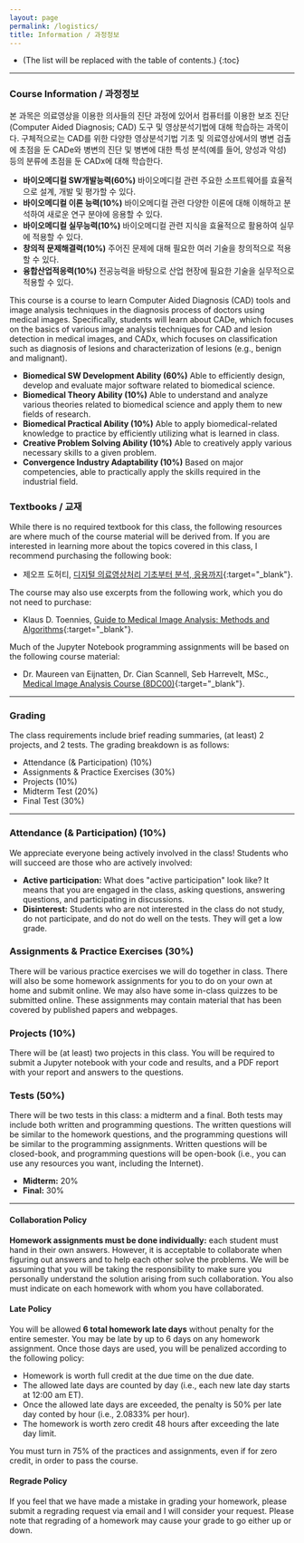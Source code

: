 ```yaml
---
layout: page
permalink: /logistics/
title: Information / 과정정보
---
```


- (The list will be replaced with the table of contents.)
  {:toc}

---

### Course Information / 과정정보

본 과목은 의료영상을 이용한 의사들의 진단 과정에 있어서 컴퓨터를 이용한 보조 진단(Computer Aided Diagnosis; CAD) 도구 및 영상분석기법에 대해 학습하는 과목이다. 구체적으로는 CAD를 위한 다양한 영상분석기법 기초 및 의료영상에서의 병변 검출에 초점을 둔 CADe와 병변의 진단 및 병변에 대한 특성 분석(예를 들어, 양성과 악성) 등의 분류에 초점을 둔 CADx에 대해 학습한다.

- **바이오메디컬 SW개발능력(60%)** 바이오메디컬 관련 주요한 소프트웨어를 효율적으로 설계, 개발 및 평가할 수 있다.
- **바이오메디컬 이론 능력(10%)** 바이오메디컬 관련 다양한 이론에 대해 이해하고 분석하여 새로운 연구 분야에 응용할 수 있다.
- **바이오메디컬 실무능력(10%)** 바이오메디컬 관련 지식을 효율적으로 활용하여 실무에 적용할 수 있다.
- **창의적 문제해결력(10%)** 주어진 문제에 대해 필요한 여러 기술을 창의적으로 적용할 수 있다.
- **융합산업적응력(10%)** 전공능력을 바탕으로 산업 현장에 필요한 기술을 실무적으로 적용할 수 있다.

This course is a course to learn Computer Aided Diagnosis (CAD) tools and image analysis techniques in the diagnosis process of doctors using medical images. Specifically, students will learn about CADe, which focuses on the basics of various image analysis techniques for CAD and lesion detection in medical images, and CADx, which focuses on classification such as diagnosis of lesions and characterization of lesions (e.g., benign and malignant).

- **Biomedical SW Development Ability (60%)** Able to efficiently design, develop and evaluate major software related to biomedical science.
- **Biomedical Theory Ability (10%)** Able to understand and analyze various theories related to biomedical science and apply them to new fields of research.
- **Biomedical Practical Ability (10%)** Able to apply biomedical-related knowledge to practice by efficiently utilizing what is learned in class.
- **Creative Problem Solving Ability (10%)** Able to creatively apply various necessary skills to a given problem.
- **Convergence Industry Adaptability (10%)** Based on major competencies, able to practically apply the skills required in the industrial field.

### Textbooks / 교재

While there is no required textbook for this class, the following resources are where much of the course material will be derived from. If you are interested in learning more about the topics covered in this class, I recommend purchasing the following book:

- 제오프 도허티, [디지털 의료영상처리 기초부터 분석, 응용까지](https://www.yes24.com/Product/Goods/95858463){:target="\_blank"}.

The course may also use excerpts from the following work, which you do not need to purchase:

- Klaus D. Toennies, [Guide to Medical Image Analysis: Methods and Algorithms](https://link.springer.com/book/10.1007/978-1-4471-7320-5){:target="\_blank"}.

Much of the Jupyter Notebook programming assignments will be based on the following course material:

- Dr. Maureen van Eijnatten, Dr. Cian Scannell, Seb Harrevelt, MSc., [Medical Image Analysis Course (8DC00)](https://8dc00-mia-docs.readthedocs.io/en/latest/index.html){:target="\_blank"}.

---

### Grading

The class requirements include brief reading summaries, (at least) 2 projects, and 2 tests.
The grading breakdown is as follows:

- Attendance (& Participation) (10%)
- Assignments & Practice Exercises (30%)
- Projects (10%)
- Midterm Test (20%)
- Final Test (30%)

---

### Attendance (& Participation) (10%)

We appreciate everyone being actively involved in the class!
Students who will succeed are those who are actively involved:

- **Active participation:** What does "active participation" look like? It means that you are engaged in the class, asking questions, answering questions, and participating in discussions.
- **Disinterest:** Students who are not interested in the class do not study, do not participate, and do not do well on the tests. They will get a low grade.

### Assignments & Practice Exercises (30%)

There will be various practice exercises we will do together in class. There will also be some homework assignments for you to do on your own at home and submit online. We may also have some in-class quizzes to be submitted online.
These assignments may contain material that has been covered by published papers and webpages.

### Projects (10%)

There will be (at least) two projects in this class. You will be required to submit a Jupyter notebook with your code and results, and a PDF report with your report and answers to the questions.

### Tests (50%)

There will be two tests in this class: a midterm and a final. Both tests may include both written and programming questions. The written questions will be similar to the homework questions, and the programming questions will be similar to the programming assignments. Written questions will be closed-book, and programming questions will be open-book (i.e., you can use any resources you want, including the Internet).

- **Midterm:** 20%
- **Final:** 30%

---

#### Collaboration Policy

**Homework assignments must be done individually:** each student must hand in their own answers.
However, it is acceptable to collaborate when figuring out answers and to help each other solve the problems.
We will be assuming that you will be taking the responsibility to make sure you personally understand the solution arising from such collaboration.
You also must indicate on each homework with whom you have collaborated.

#### Late Policy

You will be allowed **6 total homework late days** without penalty for the entire semester.
You may be late by up to 6 days on any homework assignment.
Once those days are used, you will be penalized according to the following policy:

- Homework is worth full credit at the due time on the due date.
- The allowed late days are counted by day (i.e., each new late day starts at 12:00 am ET).
- Once the allowed late days are exceeded, the penalty is 50% per late day conted by hour (i.e., 2.0833% per hour).
- The homework is worth zero credit 48 hours after exceeding the late day limit.

You must turn in 75% of the practices and assignments, even if for zero credit, in order to pass the course.

#### Regrade Policy

If you feel that we have made a mistake in grading your homework, please submit a regrading request via email and I will consider your request.
Please note that regrading of a homework may cause your grade to go either up or down.
